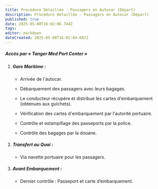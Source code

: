 ```yaml
---
title: Procédure Détaillée - Passagers en Autocar (Départ)
description: Procédure Détaillée - Passagers en Autocar (Départ)
published: true
date: 2025-05-08T16:02:06.744Z
tags: 
editor: markdown
dateCreated: 2025-05-08T16:02:04.687Z
---
```


##### Accès par « Tanger Med Port Center »

  1. ##### **Gare Maritime :**

     *  Arrivée de l'autocar.

     *  Débarquement des passagers avec leurs bagages.

     *  Le conducteur récupère et distribue les cartes d'embarquement \(obtenues aux guichets\).

     *  Vérification des cartes d'embarquement par l'autorité portuaire.

     *  Contrôle et estampillage des passeports par la police.

     *  Contrôle des bagages par la douane.

  2. ##### **Transfert au Quai :**
     *  Via navette portuaire pour les passagers.

  3. ##### **Avant Embarquement :**
     *  Dernier contrôle : Passeport et carte d’embarquement.
